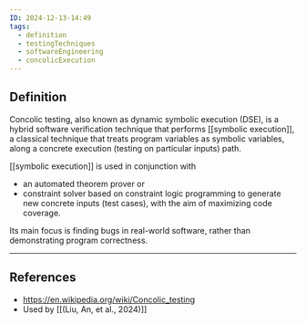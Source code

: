 ```yaml
---
ID: 2024-12-13-14:49
tags:
  - definition
  - testingTechniques
  - softwareEngineering
  - concolicExecution
---
```

## Definition

Concolic testing, also known as dynamic symbolic execution (DSE), is a hybrid software verification technique that performs [[symbolic execution]], a classical technique that treats program variables as symbolic variables, along a concrete execution (testing on particular inputs) path. 

[[symbolic execution]] is used in conjunction with
- an automated theorem prover or
- constraint solver based on constraint logic programming
to generate new concrete inputs (test cases), with the aim of maximizing code coverage. 

Its main focus is finding bugs in real-world software, rather than demonstrating program correctness.

---
## References
- https://en.wikipedia.org/wiki/Concolic_testing
- Used by [[(Liu, An, et al., 2024)]]